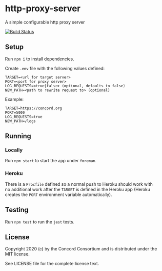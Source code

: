 # http-proxy-server

A simple configurable http proxy server

[![Build Status](https://travis-ci.com/concord-consortium/http-proxy-server.svg?branch=master)](https://travis-ci.com/concord-consortium/http-proxy-server)

## Setup

Run `npm i` to install dependencies.

Create `.env` file with the following values defined:

```
TARGET=<url for target server>
PORT=<port for proxy server>
LOG_REQUESTS=<true|false> (optional, defaults to false)
NEW_PATH=<path to rewrite request to> (optional)
```

Example:

```
TARGET=https://concord.org
PORT=5000
LOG_REQUESTS=true
NEW_PATH=/logs
```

## Running

### Locally

Run `npm start` to start the app under `foreman`.

### Heroku

There is a `Procfile` defined so a normal push to Heroku should work with no additional work after the `TARGET` is defined in the Heroku app (Heroku creates the `PORT` environment variable automatically).

## Testing

Run `npm test` to run the `jest` tests.

## License

Copyright 2020 (c) by the Concord Consortium and is distributed under the MIT license.

See LICENSE file for the complete license text.